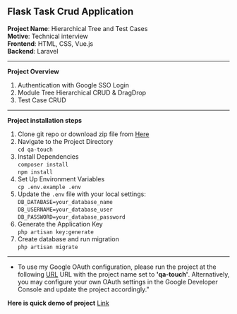 
## Flask Task Crud Application

**Project Name**: Hierarchical Tree and Test Cases <br>
**Motive**: Technical interview <br>
**Frontend**: HTML, CSS, Vue.js  <br>
**Backend**: Laravel

---
**Project Overview**
1. Authentication with Google SSO Login  
2. Module Tree Hierarchical CRUD & DragDrop  
3. Test Case CRUD  
---
**Project installation steps**
1. Clone git repo or download zip file from [Here](https://github.com/AnkitGon/qa-touch)
2. Navigate to the Project Directory <br>
  `cd qa-touch`
3. Install Dependencies <br>
  `composer install` <br>
  `npm install`
4. Set Up Environment Variables <br>
  `cp .env.example .env`
5. Update the `.env` file with your local settings: <br>
  `DB_DATABASE=your_database_name`  <br>
  `DB_USERNAME=your_database_user` <br>
  `DB_PASSWORD=your_database_password`
 6. Generate the Application Key <br>
 `php artisan key:generate`
 7. Create database and run migration <br>
 `php artisan migrate`
---
 * To use my Google OAuth configuration, please run the project at the following [URL](http://localhost/qa-touch) URL with the project name set to **'qa-touch'**. Alternatively, you may configure your own OAuth settings in the Google Developer Console and update the project accordingly."
 
**Here is  quick demo of project** [Link](https://share.nmblc.cloud/59ba99ed)
